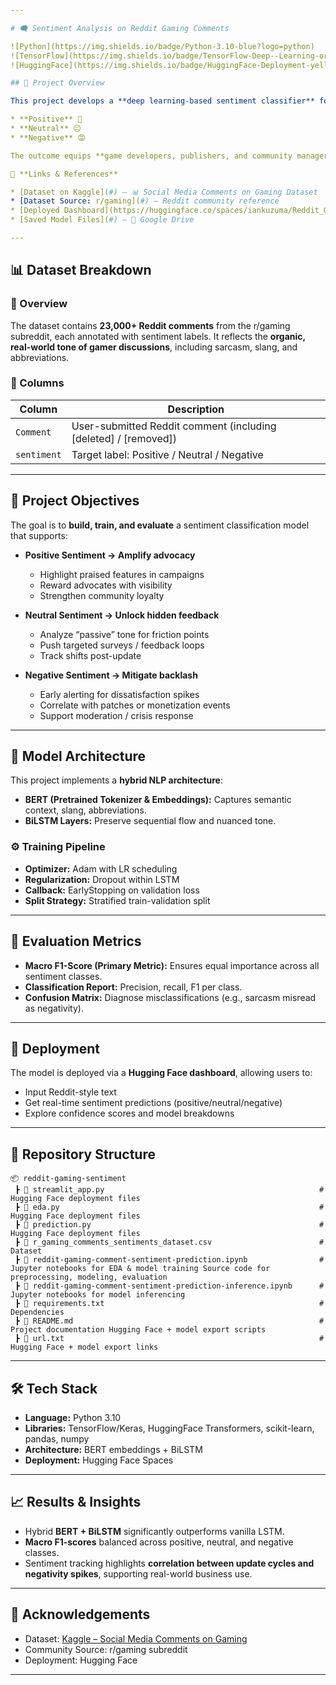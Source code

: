 ```yaml
---

# 🗨️ Sentiment Analysis on Reddit Gaming Comments

![Python](https://img.shields.io/badge/Python-3.10-blue?logo=python)
![TensorFlow](https://img.shields.io/badge/TensorFlow-Deep--Learning-orange?logo=tensorflow)
![HuggingFace](https://img.shields.io/badge/HuggingFace-Deployment-yellow?logo=huggingface)

## 📌 Project Overview

This project develops a **deep learning-based sentiment classifier** for Reddit comments collected from **r/gaming**, with the goal of monitoring and interpreting community sentiment. The model classifies comments into:

* **Positive** 🎉
* **Neutral** 😐
* **Negative** 😡

The outcome equips **game developers, publishers, and community managers** with a scalable tool to **track sentiment at scale**, enabling proactive brand management and community engagement.

🔗 **Links & References**

* [Dataset on Kaggle](#) – 📊 Social Media Comments on Gaming Dataset
* [Dataset Source: r/gaming](#) – Reddit community reference
* [Deployed Dashboard](https://huggingface.co/spaces/iankuzuma/Reddit_Gaming_Comment_Sentiment_Prediction_APP) – 🌐 Public Hugging Face App
* [Saved Model Files](#) – 📂 Google Drive

---
```


## 📊 Dataset Breakdown

### 📝 Overview

The dataset contains **23,000+ Reddit comments** from the r/gaming subreddit, each annotated with sentiment labels. It reflects the **organic, real-world tone of gamer discussions**, including sarcasm, slang, and abbreviations.

### 📂 Columns

| Column      | Description                                                       |
| ----------- | ----------------------------------------------------------------- |
| `Comment`   | User-submitted Reddit comment (including \[deleted] / \[removed]) |
| `sentiment` | Target label: Positive / Neutral / Negative                       |

---

## 🎯 Project Objectives

The goal is to **build, train, and evaluate** a sentiment classification model that supports:

* **Positive Sentiment → Amplify advocacy**

  * Highlight praised features in campaigns
  * Reward advocates with visibility
  * Strengthen community loyalty

* **Neutral Sentiment → Unlock hidden feedback**

  * Analyze “passive” tone for friction points
  * Push targeted surveys / feedback loops
  * Track shifts post-update

* **Negative Sentiment → Mitigate backlash**

  * Early alerting for dissatisfaction spikes
  * Correlate with patches or monetization events
  * Support moderation / crisis response

---

## 🧠 Model Architecture

This project implements a **hybrid NLP architecture**:

* **BERT (Pretrained Tokenizer & Embeddings):** Captures semantic context, slang, abbreviations.
* **BiLSTM Layers:** Preserve sequential flow and nuanced tone.

### ⚙️ Training Pipeline

* **Optimizer:** Adam with LR scheduling
* **Regularization:** Dropout within LSTM
* **Callback:** EarlyStopping on validation loss
* **Split Strategy:** Stratified train-validation split

---

## 📏 Evaluation Metrics

* **Macro F1-Score (Primary Metric):** Ensures equal importance across all sentiment classes.
* **Classification Report:** Precision, recall, F1 per class.
* **Confusion Matrix:** Diagnose misclassifications (e.g., sarcasm misread as negativity).

---

## 🚀 Deployment

The model is deployed via a **Hugging Face dashboard**, allowing users to:

* Input Reddit-style text
* Get real-time sentiment predictions (positive/neutral/negative)
* Explore confidence scores and model breakdowns

---

## 📂 Repository Structure

```
📦 reddit-gaming-sentiment
 ┣ 📜 streamlit_app.py                                                # Hugging Face deployment files
 ┣ 📜 eda.py                                                          # Hugging Face deployment files
 ┣ 📜 prediction.py                                                   # Hugging Face deployment files
 ┣ 📜 r_gaming_comments_sentiments_dataset.csv                        # Dataset
 ┣ 📜 reddit-gaming-comment-sentiment-prediction.ipynb                # Jupyter notebooks for EDA & model training Source code for preprocessing, modeling, evaluation
 ┣ 📜 reddit-gaming-comment-sentiment-prediction-inference.ipynb      # Jupyter notebooks for model inferencing 
 ┣ 📜 requirements.txt                                                # Dependencies
 ┣ 📜 README.md                                                       # Project documentation Hugging Face + model export scripts
 ┣ 📜 url.txt                                                         # Hugging Face + model export links
```

---

## 🛠️ Tech Stack

* **Language:** Python 3.10
* **Libraries:** TensorFlow/Keras, HuggingFace Transformers, scikit-learn, pandas, numpy
* **Architecture:** BERT embeddings + BiLSTM
* **Deployment:** Hugging Face Spaces

---

## 📈 Results & Insights

* Hybrid **BERT + BiLSTM** significantly outperforms vanilla LSTM.
* **Macro F1-scores** balanced across positive, neutral, and negative classes.
* Sentiment tracking highlights **correlation between update cycles and negativity spikes**, supporting real-world business use.

---

## 🙌 Acknowledgements

* Dataset: [Kaggle – Social Media Comments on Gaming](#)
* Community Source: r/gaming subreddit
* Deployment: Hugging Face

---
